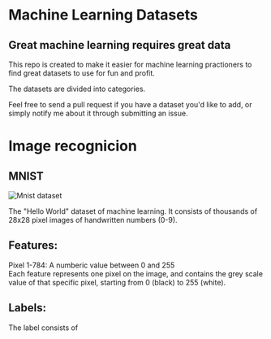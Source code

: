 # Machine Learning Datasets
## Great machine learning requires great data
This repo is created to make it easier for machine learning practioners to find great datasets to use for fun and profit.

The datasets are divided into categories.

Feel free to send a pull request if you have a dataset you'd like to add, or simply notify me about it through submitting an issue.

# Image recognicion

## MNIST

![Mnist dataset](http://i.ytimg.com/vi/0QI3xgXuB-Q/hqdefault.jpg)

The "Hello World" dataset of machine learning. It consists of thousands of 28x28 pixel images of handwritten numbers (0-9).

## Features:
Pixel 1-784: A numberic value between 0 and 255  
Each feature represents one pixel on the image, and contains the grey scale value of that specific pixel, starting from 0 (black) to 255 (white).

## Labels:
The label consists of 



